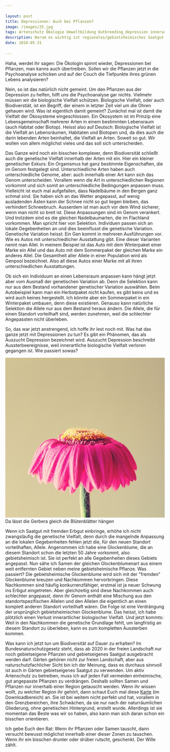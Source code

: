 ```yaml
---

layout: post
title: Depressionen: Auch bei Pflanzen?
image: /images/25.jpg
tags: Artenschutz Ökologie Umweltbildung Outbreeding_depression innerartliche_Vielfalt Phänotypen Auszuchtdepression Biologische_Vielfalt Ökosystem Biodiversität Selektion Genetik Allele Aussterbeereignis gebietsheimisches_Saatgut Ursprungskarte
description: Warum es wichtig ist regionales/gebietsheimisches Saatgut auch in Gärten anzuwenden. Weiterhin wird der Mechanismus von Outbreeding Depression erklärt.
date: 2018-05-31

---
```


Haha, werdet ihr sagen: Die Ökologin spinnt wieder, Depressionen bei Pflanzen, man kanns auch übertreiben. Sollen wir die Pflanzen jetzt in die Psychoanalyse schicken und auf der Couch die Tiefpunkte ihres grünen Lebens analysieren? 

Nein, so ist das natürlich nicht gemeint. Um den Pflanzen aus der Depression zu helfen, hilft uns die Psychoanalyse gar nichts. Vielmehr müssen wir die biologische Vielfalt schützen. Biologische Vielfalt, oder auch Biodiverstiät, ist ein Begriff, der einem in letzter Zeit viel um die Ohren gehauen wird. Was ist eigentlich damit gemeint? Zunächst mal ist damit die Vielfalt der Ökosysteme eingeschlossen. Ein Ökosystem ist im Prinzip eine Lebensgemeinschaft mehrerer Arten in einem bestimmten Lebensraum (auch Habitat oder Biotop). Heisst also auf Deutsch: Biologische Vielfalt ist die Vielfalt an Lebensräumen, Habitaten und Biotopen und, da dies auch die darin lebenden Arten beinhaltet, die Vielfalt an Arten. Soweit so gut. Wir wollen von allem möglichst vieles und das soll sich unterscheiden.

Das Ganze wird noch ein bisschen komplexer, denn Biodiversität schließt auch die genetische Vielfalt innerhalb der Arten mit ein. Hier ein kleiner genetischer Exkurs: Ein Organismus hat ganz bestimmte Eigenschaften, die im Genom festgelegt sind. Unterschiedliche Arten haben auch unterschiedliche Genome, aber: auch innerhalb einer Art kann sich das Genom unterscheiden. Vorallem wenn die Art in unterschiedlichen Regionen vorkommt und sich somit an unterschiedliche Bedingungen anpassen muss. Vielleicht ist euch mal aufgefallen, dass Nadelbäume in den Bergen ganz schmal sind. Sie haben sich an das Wetter angepasst, auf wenig ausladenden Ästen kann der Schnee nicht so gut liegen bleiben, das verhindert Schneebruch. Ausserdem ist man auch vor dem Wind sicherer, wenn man nicht so breit ist. Diese Anpassungen sind im Genom verankert. Und trotzdem sind es die gleichen Nadelbaumarten, die im Flachland vorkommen. 
Man spricht hier von Selektion. Individuen passen sich an lokale Gegebenheiten an und dies beeinflusst die genetische Variation. Genetische Variation heisst: Ein Gen kommt in mehreren Ausführungen vor. Wie es Autos mit unterschiedlicher Ausstattung gibt. Eine dieser Varianten nennt man Allel. In meinem Beispiel ist das Auto mit dem Winterpaket einer Marke ein Allel und das Auto mit dem Sommerpaket der gleichen Marke ein anderes Allel. Die Gesamtheit aller Allele in einer Population wird als Genpool bezeichnet. Also all diese Autos einer Marke mit all ihren unterschiedlichen Ausstattungen. 

Ob sich ein Individuum an einen Lebensraum anpassen kann hängt jetzt aber vom Ausmaß der genetischen Variation ab. Denn die Selektion kann nur aus dem Bestand vorhandener genetischer Variation auswählen. Beim Autobeispiel kann man ein Herbstpaket nicht kaufen, es gibt keins und es wird auch keines hergestellt. Ich könnte aber ein Sommerpaket in ein Winterpaket umbauen, denn diese existieren. Genauso kann natürliche Selektion die Allele nur aus dem Bestand heraus ändern. Die Allele, die für einen Standort vorteilhaft sind, werden zunehmen, weil die schlechter Angepassten nicht überleben.

So, das war jetzt anstrengend, ich hoffe ihr lest noch mit. Was hat das ganze jetzt mit Depressionen zu tun? Es gibt ein Phänomen, das als Auszucht Depression bezeichnet wird. Auszucht Depression beschreibt Aussterbeereignisse, weil innerartliche biologische Vielfalt verloren gegangen ist. Wie passiert sowas? 

<span class="image left">
<img src="/images/24.jpg">
Da lässt die Gerbera gleich die Blütenblätter hängen
</span>

Wenn ich Saatgut mit fremden Erbgut einbringe, erhöhe ich nicht zwangsläufig die genetische Vielfalt, denn durch die mangelnde Anpassung an die lokalen Gegebenheiten fehlen jetzt die, für den neuen Standort vorteilhaften, Allele. Angenommen ich habe eine Glockenblume, die an diesem Standort schon die letzten 50 Jahre vorkommt, also gebietsheimisch ist. Sie ist perfekt an alle Gegebenheiten dieses Gebiets angepasst. Nun sähe ich Samen der gleichen Glockenblumenart aus einem weit entfernten Gebiet neben meine gebietsheimische Pflanze. Was passiert? Die gebietsheimische Glockenblume wird sich mit der "fremden" Glockenblume kreuzen und Nachkommen hervorbringen. Diese Nachkommen sind häufig konkurrenzfähiger, erstmal ist ja neuer Schwung ins Erbgut eingetreten. Aber gleichzeitig sind diese Nachkommen auch schlechter angepasst, denn ihr Genom enthält eine Mischung aus den standortspezifischen Allelen und den Allelen die eigentlich an einen komplett anderen Standort vorteilhaft wären. Die Folge ist eine Verdrängung der ursprünglich gebietsheimischen Glockenblume. Das heisst, ich habe plötzlich einen Verlust innerartlicher biologischer Vielfalt. Und jetzt kommts: Weil in den Nachkommen die genetische Grundlage fehlt, um langfristig an diesem Standort zu überleben, kann es zum kompletten Aussterben kommen. 

Was kann ich jetzt tun um Biodiversität auf Dauer zu erhalten? Im Bundesnaturschutzgesetz steht, dass ab 2020 in der freien Landschaft nur noch gebietseigene Pflanzen und gebietseigenes Saatgut ausgebracht werden darf. Gärten gehören nicht zur freien Landschaft, aber aus naturschutzfachlicher Sicht bin ich der Meinung, dass es durchaus sinnvoll ist auch in Gärten gebietseigenes Saatgut zu verwenden. Um aktiv Artenschutz zu betreiben, muss ich auf jeden Fall vermeiden einheimische, gut angepasste Pflanzen zu verdrängen. Deshalb sollten Samen und Pflanzen nur innerhalb einer Region getauscht werden. Wenn ihr wissen wollt, zu welcher Region ihr gehört, dann schaut Euch mal diese <a href="https://www.rieger-hofmann.de/index.php?id=82" target="_blank">Karte</a> (im Downloadbereich) an. Sie ist bei weitem nicht perfekt und hat, vorallem in den Grenzbereichen, ihre Schwächen, da sie nur nach der naturräumlichen Gliederung, ohne genetischen Hintergrund, erstellt wurde. Allerdings ist sie momentan das Beste was wir so haben, also kann man sich daran schon ein bisschen orientieren.

Ich gebe Euch den Rat: Wenn ihr Pflanzen oder Samen tauscht, dann versucht bewusst möglichst innerhalb einer dieser Zonen zu tauschen. Wenn ihr ein bisschen drunter oder drüber rutscht, geschenkt. Der Wille zählt. 